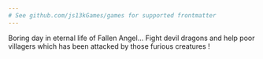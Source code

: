 ```yaml
---
# See github.com/js13kGames/games for supported frontmatter
---
```

Boring day in eternal life of Fallen Angel... 
Fight devil dragons and help poor villagers which has been attacked by those furious creatures !